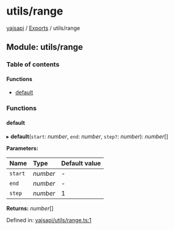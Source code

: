 # utils/range

[yajsapi](https://github.com/golemfactory/yagna-docs/tree/1b9d66c57da52a346eb2988dcfe9aa00d2f3d587/yajsapi/README.md) / [Exports](https://github.com/golemfactory/yagna-docs/tree/1b9d66c57da52a346eb2988dcfe9aa00d2f3d587/yajsapi/modules.md) / utils/range

## Module: utils/range

### Table of contents

#### Functions

* [default](utils_range.md#default)

### Functions

#### default

▸ **default**\(`start`: _number_, `end`: _number_, `step?`: _number_\): _number_\[\]

**Parameters:**

| Name | Type | Default value |
| :--- | :--- | :--- |
| `start` | _number_ | - |
| `end` | _number_ | - |
| `step` | _number_ | 1 |

**Returns:** _number_\[\]

Defined in: [yajsapi/utils/range.ts:1](https://github.com/golemfactory/yajsapi/blob/0a8d8c8/yajsapi/utils/range.ts#L1)


